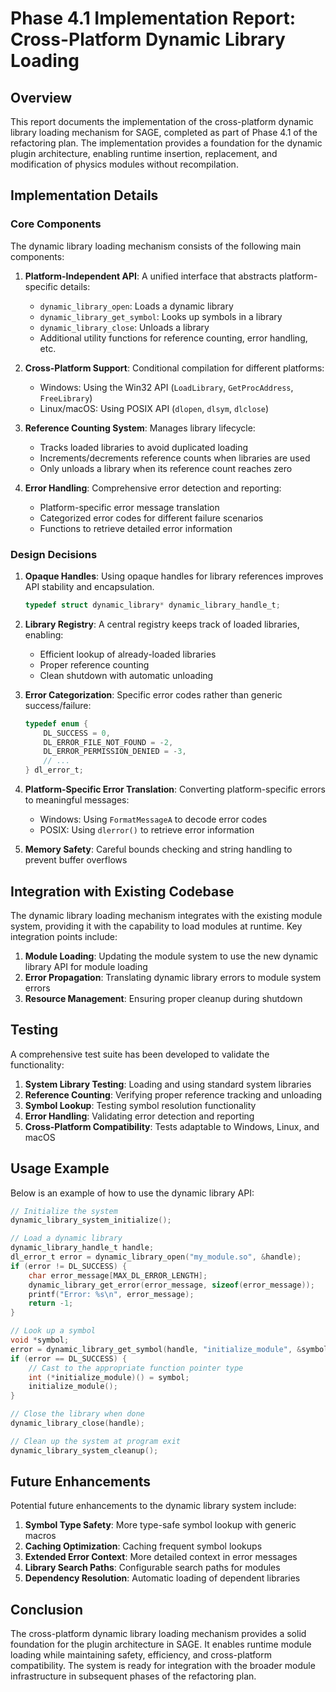 # Phase 4.1 Implementation Report: Cross-Platform Dynamic Library Loading

## Overview

This report documents the implementation of the cross-platform dynamic library loading mechanism for SAGE, completed as part of Phase 4.1 of the refactoring plan. The implementation provides a foundation for the dynamic plugin architecture, enabling runtime insertion, replacement, and modification of physics modules without recompilation.

## Implementation Details

### Core Components

The dynamic library loading mechanism consists of the following main components:

1. **Platform-Independent API**: A unified interface that abstracts platform-specific details:
   - `dynamic_library_open`: Loads a dynamic library
   - `dynamic_library_get_symbol`: Looks up symbols in a library
   - `dynamic_library_close`: Unloads a library
   - Additional utility functions for reference counting, error handling, etc.

2. **Cross-Platform Support**: Conditional compilation for different platforms:
   - Windows: Using the Win32 API (`LoadLibrary`, `GetProcAddress`, `FreeLibrary`)
   - Linux/macOS: Using POSIX API (`dlopen`, `dlsym`, `dlclose`)

3. **Reference Counting System**: Manages library lifecycle:
   - Tracks loaded libraries to avoid duplicated loading
   - Increments/decrements reference counts when libraries are used
   - Only unloads a library when its reference count reaches zero

4. **Error Handling**: Comprehensive error detection and reporting:
   - Platform-specific error message translation
   - Categorized error codes for different failure scenarios
   - Functions to retrieve detailed error information

### Design Decisions

1. **Opaque Handles**: Using opaque handles for library references improves API stability and encapsulation.
   ```c
   typedef struct dynamic_library* dynamic_library_handle_t;
   ```

2. **Library Registry**: A central registry keeps track of loaded libraries, enabling:
   - Efficient lookup of already-loaded libraries
   - Proper reference counting
   - Clean shutdown with automatic unloading

3. **Error Categorization**: Specific error codes rather than generic success/failure:
   ```c
   typedef enum {
       DL_SUCCESS = 0,
       DL_ERROR_FILE_NOT_FOUND = -2,
       DL_ERROR_PERMISSION_DENIED = -3,
       // ...
   } dl_error_t;
   ```

4. **Platform-Specific Error Translation**: Converting platform-specific errors to meaningful messages:
   - Windows: Using `FormatMessageA` to decode error codes
   - POSIX: Using `dlerror()` to retrieve error information

5. **Memory Safety**: Careful bounds checking and string handling to prevent buffer overflows

## Integration with Existing Codebase

The dynamic library loading mechanism integrates with the existing module system, providing it with the capability to load modules at runtime. Key integration points include:

1. **Module Loading**: Updating the module system to use the new dynamic library API for module loading
2. **Error Propagation**: Translating dynamic library errors to module system errors
3. **Resource Management**: Ensuring proper cleanup during shutdown

## Testing

A comprehensive test suite has been developed to validate the functionality:

1. **System Library Testing**: Loading and using standard system libraries
2. **Reference Counting**: Verifying proper reference tracking and unloading
3. **Symbol Lookup**: Testing symbol resolution functionality
4. **Error Handling**: Validating error detection and reporting
5. **Cross-Platform Compatibility**: Tests adaptable to Windows, Linux, and macOS

## Usage Example

Below is an example of how to use the dynamic library API:

```c
// Initialize the system
dynamic_library_system_initialize();

// Load a dynamic library
dynamic_library_handle_t handle;
dl_error_t error = dynamic_library_open("my_module.so", &handle);
if (error != DL_SUCCESS) {
    char error_message[MAX_DL_ERROR_LENGTH];
    dynamic_library_get_error(error_message, sizeof(error_message));
    printf("Error: %s\n", error_message);
    return -1;
}

// Look up a symbol
void *symbol;
error = dynamic_library_get_symbol(handle, "initialize_module", &symbol);
if (error == DL_SUCCESS) {
    // Cast to the appropriate function pointer type
    int (*initialize_module)() = symbol;
    initialize_module();
}

// Close the library when done
dynamic_library_close(handle);

// Clean up the system at program exit
dynamic_library_system_cleanup();
```

## Future Enhancements

Potential future enhancements to the dynamic library system include:

1. **Symbol Type Safety**: More type-safe symbol lookup with generic macros
2. **Caching Optimization**: Caching frequent symbol lookups
3. **Extended Error Context**: More detailed context in error messages
4. **Library Search Paths**: Configurable search paths for modules
5. **Dependency Resolution**: Automatic loading of dependent libraries

## Conclusion

The cross-platform dynamic library loading mechanism provides a solid foundation for the plugin architecture in SAGE. It enables runtime module loading while maintaining safety, efficiency, and cross-platform compatibility. The system is ready for integration with the broader module infrastructure in subsequent phases of the refactoring plan.